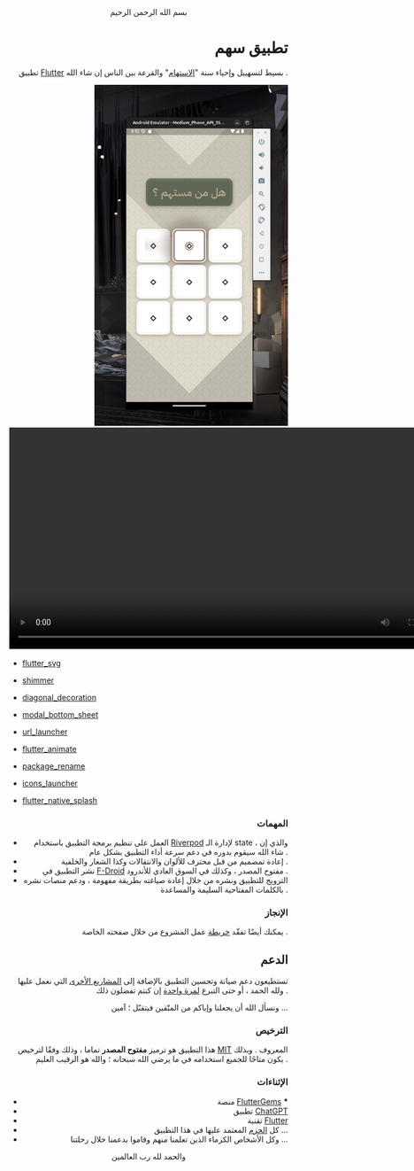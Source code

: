 <div align="center">
    بسم الله الرحمن الرحيم
</div>

<div align="right">

# تطبيق سهم

تطبيق [Flutter](https://flutter.dev) بسيط لتسهييل وإحياء سنة "[الاستهام](https://islamic-content.com/dictionary/word/11455/ar)" والقرعة بين الناس إن شاء الله .

<img src="./.github/images/screenshot-android.png" alt="Android Screenshot" width="350"/>
<video src="https://github.com/user-attachments/assets/67692a2d-23a5-4eea-8498-f997e334b15e" alt="Linux Recording" width="800"/>

### الخصائص

- القدرة على الاقتراع بين 9 أشخاص في آن واحد ، وبشكل جذاب !


## الاستخدام

الترميز بالكامل [مفتوح المصدر](#الترخيص) ومتاح للجميع للاستفادة وبناء التطبيق بأنفسهم . ولكننا أيضا نقوم ببناء نسخة جاهزة للتنصيب والاستعمال مع كل تحديث جديد ، لتسهيل الأمر على العامة .

والتعليمات كما يلي :

### نظام أندرويد (الهاتف)

- قم بتحميل آخر إصدار (رقم) من قسم "[الإصدارات](https://github.com/VPremiss/sahm_app/releases)" من صفحتنا هذه ، ومن نوع APK كملف .
- قم بالضغط على الملف نفسه في هاتفك لبدء تنصيبه .
- قم بالسماح للمصادر الغير معروفة بتنزيله ، و بتجاوز فحص الحماية الخاص بـ Google إن طلب .
- قم بتشغيل التطبيق من نفس قائمة التطبيقات الأخرى .

### نظام لينوكس

- قم بتحميل آخر إصدار (رقم) من قسم "[الإصدارات](https://github.com/VPremiss/sahm_app/releases)" من صفحتنا هذه ، ومن نوع .tar.xz كملف .
- قم باستخراج الملف المضغوط .
- قم بتشغيل ملف `sahm_app-linux-x64` في المجلد الرئيسي .


## التطوير

لم يكن هناك وقت كاف للعمل على التصميم ، أو تحسين الأداء من خلال (state management) ، أو حتى نشر التطبيق في المنصات المعروفة . ومع هذا فقد كان أداء التطبيق مفاجئا بشكل إيجابي !

أي مساعدة في التطوير أو التصميم أو الترويج نقدرها لكم ، والله يحب المحسنين ؛ وجزاكم الله خيرا .

### الحزم المستخدمة

</div>

<div align="left">

- [flutter_svg](https://pub.dev/packages/flutter_svg)
- [shimmer](https://pub.dev/packages/shimmer)
- [diagonal_decoration](https://pub.dev/packages/diagonal_decoration)
- [modal_bottom_sheet](https://pub.dev/packages/modal_bottom_sheet)
- [url_launcher](https://pub.dev/packages/url_launcher)
- [flutter_animate](https://pub.dev/packages/flutter_animate)

- [package_rename](https://pub.dev/packages/package_rename)
- [icons_launcher](https://pub.dev/packages/icons_launcher)
- [flutter_native_splash](https://pub.dev/packages/flutter_native_splash)

</div>

<div align="right">

### المهمات

- العمل على تنظيم برمجة التطبيق باستخدام [Riverpod](https://riverpod.dev) لإدارة الـ state ، والذي إن شاء الله سيقوم بدوره في دعم سرعة أداء التطبيق بشكل عام .
- إعادة تمصميم من قبل محترف للألوان والانتقالات وكذا الشعار والخلفية .  
- نشر التطبيق في [F-Droid](https://f-droid.org) مفتوح المصدر ، وكذلك في السوق العادي للأندرود .  
- الترويج للتطبيق ونشره من خلال إعادة صياغته بطريقة مفهومة ، ودعم منصات نشره بالكلمات المفتاحية السليمة والمساعدة .

### الإنجاز

يمكنك أيضًا تفقّد [خريطة](](https://github.com/users/VPremiss/projects/11/)) عمل المشروع من خلال صفحته الخاصة .


## الدعم

تستطيعون دعم صيانة وتحسين التطبيق بالإضافة إلى [المشاريع الأخرى](https://github.com/sponsors/VPremiss) التي نعمل عليها ولله الحمد ، أو حتى التبرع [لمرة واحدة](https://github.com/sponsors/VPremiss?frequency=one-time&sponsor=VPremiss) إن كنتم تفضلون ذلك .

ونسأل الله أن يجعلنا وإياكم من المتّقين فيتقبّل ؛ آمين ...

### الترخيص

هذا التطبيق هو ترميز **مفتوح المصدر** تماما ، وذلك وفقًا لترخيص [MIT](LICENSE.md) المعروف . وبذلك يكون متاحًا للجميع استخدامه في ما يرضي الله سبحانه ؛ والله هو الرقيب العليم .

### الإثناءات

- منصة [FlutterGems](https://fluttergems.dev/) <strong>*</strong>
- تطبيق [ChatGPT](https://chat.openai.com)
- تقنية [Flutter](https://flutter.dev)
- كل [الحزم](./pubspec.yaml) المعتمد عليها في هذا التطبيق ...
- وكل الأشخاص الكرماء الذين تعلمنا منهم وقاموا بدعمنا خلال رحلتنا ...

</div>

<div align="center">
    والحمد لله رب العالمين
</div>
